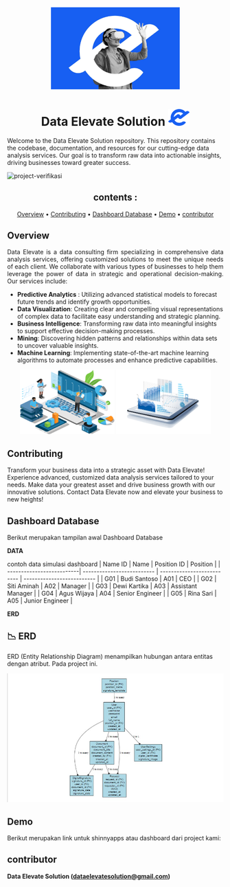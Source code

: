 <h1 align="center">
 <a href="app/logo2.jpg" target="_blank"><img src="app/logo1.jpg" alt="Data Elevate Solution Logo" style="width: 300px ;" /></a> </h1>

<h1 align="center">Data Elevate Solution
  <a href="app/logo2.jpg" target="_blank"><img src="app/logo5.png" alt="Data Elevate Solution Logo" style="width: 50px ;" /></a> </h1>
<p align="justify">
  
Welcome to the Data Elevate Solution repository. This repository contains the codebase, documentation, and resources for our cutting-edge data analysis services. Our goal is to transform raw data into actionable insights, driving businesses toward greater success.

<img alt="project-verifikasi" src="dashboard/tampilan dashboard.gif"> </img>
</p>
<div align="center">
  
## contents :

<div align="center">
  
[Overview](Overview)
•
[Contributing](Contributing)
•
[Dashboard Database](Dashboard-Databasen)
•
[Demo](Demo)
•
[contributor](contributor)
</div>
</div>



 ## **Overview**

<p align="justify">
Data Elevate is a data consulting firm specializing in comprehensive data analysis services, offering customized solutions to meet the unique needs of each client. We collaborate with various types of businesses to help them leverage the power of data in strategic and operational decision-making. Our services include:
</p>

+ **Predictive Analytics** : Utilizing advanced statistical models to forecast future trends and identify growth opportunities.
+ **Data Visualization**: Creating clear and compelling visual representations of complex data to facilitate easy understanding and strategic planning.
+ **Business Intelligence**: Transforming raw data into meaningful insights to support effective decision-making processes.
+ **Mining**: Discovering hidden patterns and relationships within data sets to uncover valuable insights.
+ **Machine Learning**: Implementing state-of-the-art machine learning algorithms to automate processes and enhance predictive capabilities.

<p align="center">
  <img width="220" height="150" src="app/logo8.png">
   <img width="220" height="150" src="app/logo9.png">
 
 
</p>

## Contributing
Transform your business data into a strategic asset with Data Elevate! Experience advanced, customized data analysis services tailored to your needs. Make data your greatest asset and drive business growth with our innovative solutions. Contact Data Elevate now and elevate your business to new heights!

## Dashboard Database

Berikut merupakan tampilan awal Dashboard Database

**DATA**

contoh data simulasi dashboard
| Name ID                   | Name                       | Position ID                | Position                   |
| --------------------------| -------------------------- | -------------------------- | -------------------------- |
| G01                       | Budi Santoso               |  A01                       | CEO                        |
| G02                       | Siti Aminah                |  A02                       | Manager                    |
| G03                       | Dewi Kartika               |  A03                       | Assistant Manager          |
| G04                       | Agus Wijaya                |  A04                       | Senior Engineer            |
| G05                       | Rina Sari                  |  A05                       | Junior Engineer            |

**ERD**
## :chart_with_downwards_trend: ERD

ERD (Entity Relationship Diagram) menampilkan hubungan antara entitas dengan atribut. Pada project ini. 

<p align="center">
  <img  src="app/logo11.jpg">
</p>


## Demo

Berikut merupakan link untuk shinnyapps atau dashboard dari project kami:



##  contributor
 
<b>Data Elevate Solution (dataelevatesolution@gmail.com)</b>
 

